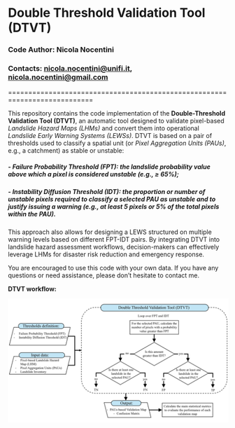 # Double Threshold Validation Tool (DTVT)

### Code Author: Nicola Nocentini
### Contacts: nicola.nocentini@unifi.it, nicola.nocentini@gmail.com
===========================================================================

This repository contains the code implementation of the **Double-Threshold Validation Tool (DTVT)**, an automatic tool designed to validate pixel-based *Landslide Hazard Maps (LHMs)* and convert them into operational *Landslide Early Warning Systems (LEWSs)*.
DTVT is based on a pair of thresholds used to classify a spatial unit (or *Pixel Aggregation Units (PAUs)*, e.g., a catchment) as stable or unstable:
##### -	*Failure Probability Threshold (FPT)*: the landslide probability value above which a pixel is considered unstable (e.g., ≥ 65%);
##### -	*Instability Diffusion Threshold (IDT)*: the proportion or number of unstable pixels required to classify a selected PAU as unstable and to justify issuing a warning (e.g., at least 5 pixels or 5% of the total pixels within the PAU).
This approach also allows for designing a LEWS structured on multiple warning levels based on different FPT-IDT pairs. By integrating DTVT into landslide hazard assessment workflows, decision-makers can effectively leverage LHMs for disaster risk reduction and emergency response.

You are encouraged to use this code with your own data. If you have any questions or need assistance, please don’t hesitate to contact me.

**DTVT workflow:**

    
![Workflow_DTVT](Workflow_DTVT.jpg)
